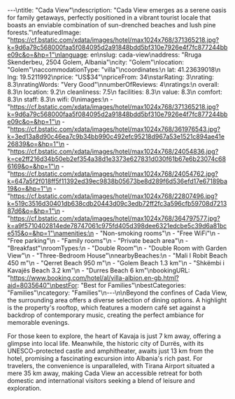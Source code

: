 ---\ntitle: "Cada View"\ndescription: "Cada View emerges as a serene oasis for family getaways, perfectly positioned in a vibrant tourist locale that boasts an enviable combination of sun-drenched beaches and lush pine forests."\nfeaturedImage: "https://cf.bstatic.com/xdata/images/hotel/max1024x768/371365218.jpg?k=9d6a79c568000faa5f084095d2a91848bdd5bf310e7926e4f7fc877244bbe09c&o=&hp=1"\nlanguage: en\nslug: cada-view\naddress: "Rruga Skenderbeu, 2504 Golem, Albania"\ncity: "Golem"\nlocation: "Golem"\naccommodationType: "villa"\ncoordinates:\n  lat: 41.23639018\n  lng: 19.5211992\nprice: "US$34"\npriceFrom: 34\nstarRating: 3\nrating: 8.3\nratingWords: "Very Good"\nnumberOfReviews: 4\nratings:\n  overall: 8.3\n  location: 9.2\n  cleanliness: 7.5\n  facilities: 8.3\n  value: 8.3\n  comfort: 8.3\n  staff: 8.3\n  wifi: 0\nimages:\n  - "https://cf.bstatic.com/xdata/images/hotel/max1024x768/371365218.jpg?k=9d6a79c568000faa5f084095d2a91848bdd5bf310e7926e4f7fc877244bbe09c&o=&hp=1"\n  - "https://cf.bstatic.com/xdata/images/hotel/max1024x768/361976543.jpg?k=3ed13a8d90c46ea7c9b34bb990c492efc95218d967a53e1521c894ae41e26839&o=&hp=1"\n  - "https://cf.bstatic.com/xdata/images/hotel/max1024x768/24054836.jpg?k=ce2ff216d34b50eb2ef354a38d1e3373e627831d030f61b67e6b23074c686169&o=&hp=1"\n  - "https://cf.bstatic.com/xdata/images/hotel/max1024x768/24054762.jpg?k=647a5f2f018ff5f11392ed39ec9838b05673be8d289f6d536efd17e67189ba19&o=&hp=1"\n  - "https://cf.bstatic.com/xdata/images/hotel/max1024x768/22807496.jpg?k=519c3516d30401db638cdb20443d09c3edb72ff2fc3a596cfb59708d721387d6&o=&hp=1"\n  - "https://cf.bstatic.com/xdata/images/hotel/max1024x768/364797577.jpg?k=a9f5710402814ede78747061c975fd405d398dee6321edcbe5c39d6a81bce515&o=&hp=1"\namenities:\n  - "Non-smoking rooms"\n  - "Free WiFi"\n  - "Free parking"\n  - "Family rooms"\n  - "Private beach area"\n  - "Breakfast"\nroomTypes:\n  - "Double Room"\n  - "Double Room with Garden View"\n  - "Three-Bedroom House"\nnearbyBeaches:\n  - "Mali I Robit Beach 450 m"\n  - "Qerret Beach 950 m"\n  - "Golem Beach 1.3 km"\n  - "Shkëmbi i Kavajës Beach 3.2 km"\n  - "Durres Beach 6 km"\nbookingURL: "https://www.booking.com/hotel/al/villa-albion.en-gb.html?aid=8035640"\nbestFor: "Best for Families"\nbestCategories: "Families"\ncategory: "Families"\n---\n\nBeyond the confines of Cada View, the surrounding area offers a diverse selection of dining options. A highlight is the property's rooftop, which features a modern café set against a backdrop of contemporary music, creating the perfect ambiance for memorable evenings.

For those keen to explore, the heart of Kavaja is just 7 km away, offering a glimpse into local life. Meanwhile, the historic city of Durrës, with its UNESCO-protected castle and amphitheater, awaits just 13 km from the hotel, promising a fascinating excursion into Albania's rich past. For travelers, the convenience is unparalleled, with Tirana Airport situated a mere 35 km away, making Cada View an accessible retreat for both domestic and international visitors seeking a blend of leisure and exploration.